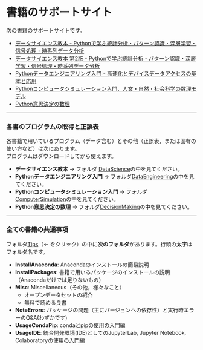 # 書籍のサポートサイト
次の書籍のサポートサイトです。

- [データサイエンス教本 - Pythonで学ぶ統計分析・パターン認識・深層学習・信号処理・時系列データ分析](https://www.ohmsha.co.jp/book/9784274222900/)
- [データサイエンス教本 第2版 - Pythonで学ぶ統計分析・パターン認識・深層学習・信号処理・時系列データ分析](https://www.ohmsha.co.jp/book/9784274222900/)
- [Pythonデータエンジニアリング入門 - 高速化とデバイスデータアクセスの基本と応用](https://www.ohmsha.co.jp/book/9784274225345/)
- [Pythonコンピュータシミュレーション入門、人文・自然・社会科学の数理モデル](https://www.ohmsha.co.jp/book/9784274226984/)
- [Python意思決定の数理](https://www.ohmsha.co.jp/book/9784274228988/)
---
### 各書のプログラムの取得と正誤表

各書籍で用いているプログラム（データ含む）とその他（正誤表，または固有の使い方など）は次にあります。
<br>プログラムはダウンロードしてから使えます。

- **データサイエンス教本** &rarr; フォルダ [DataScience](./DataScience)の中を見てください。
- **Pythonデータエンジニアリング入門** &rarr; フォルダ[DataEngineering](./DataEngineering)の中を見てください。
- **Pythonコンピュータシミュレーション入門** &rarr; フォルダ[ComputerSimulation](./ComputerSimulation)の中を見てください。
- **Python意思決定の数理** &rarr; フォルダ[DecisionMaking](./DecisionMaking)の中を見てください。


---
### 全ての書籍の共通事項
フォルダ[Tips](./Tips)（&larr; をクリック）の中に**次のフォルダ**があります。行頭の**太字**はフォルダ名です。

- **InstallAnaconda**: Anacondaのインストールの簡易説明
- **InstallPackages**: 書籍で用いるパッケージのインストールの説明（Anacondaだけでは足りないもの）
- **Misc**: Miscellaneous（その他，様々なこと）
   - オープンデータセットの紹介
   - 無料で読める良書
- **NoteErrors**: パッケージの問題（主にバージョンへの依存性）と実行時エラーのQ&A(わずかです)
- **UsageCondaPip**: condaとpipの使用の入門編
- **UsageIDE**: 統合開発環境(IDE)としてのJupyterLab, Jupyter Notebook, Colaboratoryの使用の入門編
